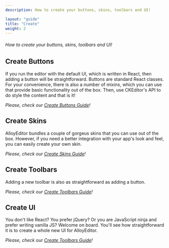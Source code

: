 ```yaml
---
description: How to create your buttons, skins, toolbars and UI!

layout: "guide"
title: "Create"
weight: 2
---
```


###### How to create your buttons, skins, toolbars and UI!

<article id="article1">

## Create Buttons

<p>
If you run the editor with the default UI, which is written in React, then adding a button will be straightforward. Buttons are standard React classes. For your convenience, there is also a number of mixins, which you can use that provide basic functionality out of the box. Then, use CKEditor's API to do style the content and that is it!
</p>
<p><i>Please, check our <a href="/docs/develop/create/create_buttons.html">Create Buttons Guide</a>!</i></p>

</article>

<article id="article2">

## Create Skins

<p>
AlloyEditor bundles a couple of gorgeus skins that you can use out of the box. However, if you need a better integration with your app's look and feel, you can easily create your own skin.
</p>
<p><i>Please, check our <a href="/docs/develop/create/create_skin.html">Create Skins Guide</a>!</i></p>

</article>

<article id="article3">

## Create Toolbars

<p>
Adding a new toolbar is also as straightforward as adding a button.
</p>
<p><i>Please, check our <a href="/docs/develop/create/create_toolbars.html">Create Toolbars Guide</a>!</i></p>

</article>

<article id="article4">

## Create UI

<p>
You don't like React? You prefer jQuery? Or you are JavaScript ninja and prefer writing vanilla JS? Welcome on board. You'll see how straightforward it is to create a whole new UI for AlloyEditor.
</p>
<p><i>Please, check our <a href="/docs/develop/create.html">Create Toolbars Guide</a>!</i></p>

</article>